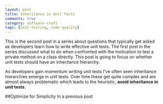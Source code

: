```yaml
---
layout: post
title: Inheritance in Unit Tests
comments: true
category: software-craft
tags: [unit-testing, code-quality]
---
```


This is the second post in a series about questions that typically get asked as developers learn how to write effective unit tests. 
The first post in the series discussed what to do when confronted with the motivation to test a private method on a class directly.
This post is going to focus on whether unit tests should have an inheritance hierarchy. 
<!-- more -->

As developers gain momentum writing unit tests I've often seen inheritance hierarchies emerge in unit tests. Over time these get quite complex and are almost always problematic which leads to the heuristic, **avoid inheritance in unit tests**.

##Optimize for Simplicity
In a previous post 